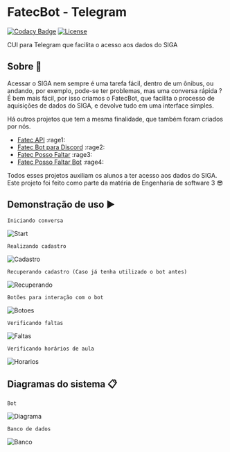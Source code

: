 # FatecBot - Telegram

[![Codacy Badge](https://api.codacy.com/project/badge/Grade/3a96b4937e2d47be8da54e26a0a7e8e9)](https://www.codacy.com/app/M3nin0/FatecBot?utm_source=github.com&amp;utm_medium=referral&amp;utm_content=IHCF/FatecBot&amp;utm_campaign=Badge_Grade)
[![License](https://img.shields.io/badge/License-BSD%202--Clause-orange.svg)](https://opensource.org/licenses/BSD-2-Clause)

CUI para Telegram que facilita o acesso aos dados do SIGA

## Sobre :speech_balloon:

Acessar o SIGA nem sempre é uma tarefa fácil, dentro de um ônibus, ou andando, por exemplo, pode-se ter problemas, mas uma conversa rápida ? É bem mais fácil, por isso criamos o FatecBot, que facilita o processo de aquisições de dados do SIGA, e devolve tudo em uma interface simples.

Há outros projetos que tem a mesma finalidade, que também foram criados por nós.

- [Fatec API](https://github.com/filipemeneses/fatec-api) :rage1:
- [Fatec Bot para Discord](https://github.com/M3nin0/fatec-bot) :rage2:
- [Fatec Posso Faltar](https://github.com/filipemeneses/fatec-posso-faltar) :rage3:
- [Fatec Posso Faltar Bot](https://github.com/IHCF/posso-faltar-bot) :rage4:

Todos esses projetos auxiliam os alunos a ter acesso aos dados do SIGA. Este projeto foi feito como parte da matéria de Engenharia de software 3 :sunglasses:

## Demonstração de uso :arrow_forward:

```Iniciando conversa```

![Start](imagens_bot/start.png)


``` Realizando cadastro ```

![Cadastro](imagens_bot/cadastro_1.png)

``` Recuperando cadastro (Caso já tenha utilizado o bot antes) ```

![Recuperando](imagens_bot/recuperar_1.png)

``` Botões para interação com o bot ```

![Botoes](imagens_bot/botoes_1.png)

``` Verificando faltas ```

![Faltas](imagens_bot/faltas_1.PNG)

``` Verificando horários de aula ```

![Horarios](imagens_bot/horarios_1.png)


## Diagramas do sistema :clipboard:

``` Bot ```


![Diagrama](https://github.com/IHCF/FatecBot/blob/master/diagramas/class_9.png)



``` Banco de dados ```


![Banco](diagramas/banco_de_dados.png)
